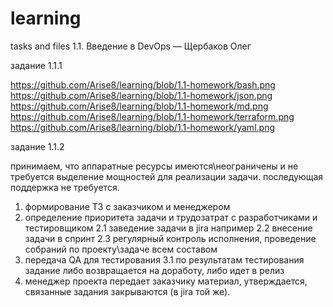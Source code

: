 # learning
 tasks and files
1.1. Введение в DevOps — Щербаков Олег

задание 1.1.1

https://github.com/Arise8/learning/blob/1.1-homework/bash.png
https://github.com/Arise8/learning/blob/1.1-homework/json.png
https://github.com/Arise8/learning/blob/1.1-homework/md.png
https://github.com/Arise8/learning/blob/1.1-homework/terraform.png
https://github.com/Arise8/learning/blob/1.1-homework/yaml.png

задание 1.1.2

принимаем, что аппаратные ресурсы имеются\неограничены и не требуется выделение мощностей для реализации задачи. последующая поддержка не требуется.
1. формирование ТЗ с заказчиком и менеджером
2. определение приоритета задачи и трудозатрат с разработчиками и тестировщиком
2.1 заведение задачи в jira например
2.2 внесение задачи в спринт
2.3 регулярный контроль исполнения, проведение собраний по проекту\задаче всем составом
3. передача QA для тестирования
3.1 по результатам тестирования задание либо возвращается на доработу, либо идет в релиз
4. менеджер проекта передает заказчику материал, утверждается, связанные задания закрываются (в jira той же).
